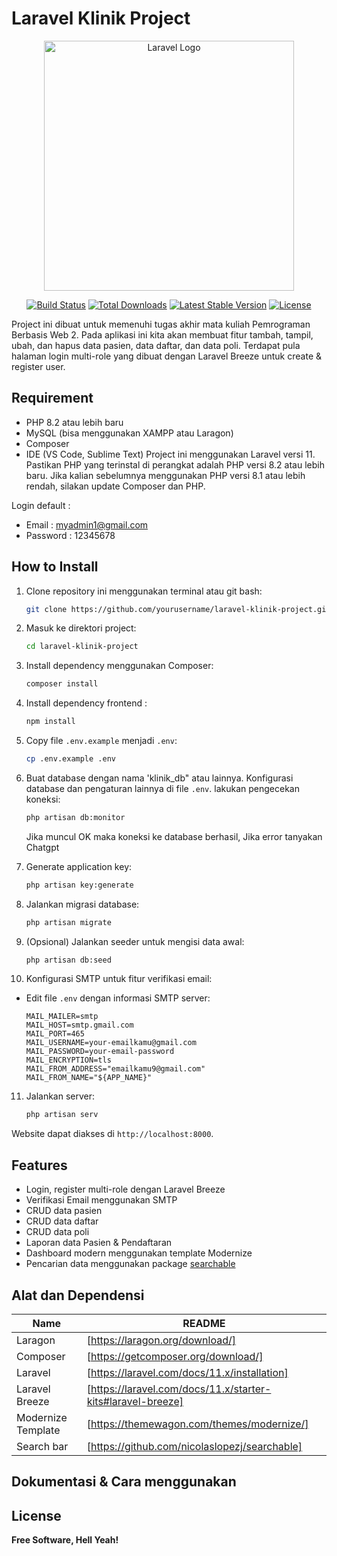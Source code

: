 # Laravel Klinik Project

<p align="center"><a href="https://laravel.com" target="_blank"><img src="https://raw.githubusercontent.com/laravel/art/master/logo-lockup/5%20SVG/2%20CMYK/1%20Full%20Color/laravel-logolockup-cmyk-red.svg" width="400" alt="Laravel Logo"></a></p>

<p align="center">
<a href="https://github.com/laravel/framework/actions"><img src="https://github.com/laravel/framework/workflows/tests/badge.svg" alt="Build Status"></a>
<a href="https://packagist.org/packages/laravel/framework"><img src="https://img.shields.io/packagist/dt/laravel/framework" alt="Total Downloads"></a>
<a href="https://packagist.org/packages/laravel/framework"><img src="https://img.shields.io/packagist/v/laravel/framework" alt="Latest Stable Version"></a>
<a href="https://packagist.org/packages/laravel/framework"><img src="https://img.shields.io/packagist/l/laravel/framework" alt="License"></a>
</p>

Project ini dibuat untuk memenuhi tugas akhir mata kuliah Pemrograman Berbasis Web 2. 
Pada aplikasi ini kita akan membuat fitur tambah, tampil, ubah, dan hapus data pasien, data daftar, dan data poli. Terdapat pula halaman login multi-role yang dibuat dengan Laravel Breeze untuk create & register user.

## Requirement
- PHP 8.2 atau lebih baru
- MySQL (bisa menggunakan XAMPP atau Laragon)
- Composer
- IDE (VS Code, Sublime Text)
Project ini menggunakan Laravel versi 11. Pastikan PHP yang terinstal di perangkat adalah PHP versi 8.2 atau lebih baru. Jika kalian sebelumnya menggunakan PHP versi 8.1 atau lebih rendah, silakan update Composer dan PHP.

Login default : 
- Email : myadmin1@gmail.com
- Password : 12345678
  
## How to Install

1. Clone repository ini menggunakan terminal atau git bash:
   ```bash
   git clone https://github.com/yourusername/laravel-klinik-project.git
   ```
2. Masuk ke direktori project:
   ```bash
   cd laravel-klinik-project
   ```
3. Install dependency menggunakan Composer:
   ```bash
   composer install
   ```
4. Install dependency frontend :
   ```bash
   npm install
   ```
5. Copy file `.env.example` menjadi `.env`:
   ```bash
   cp .env.example .env
   ```
6. Buat database dengan nama 'klinik_db" atau lainnya. Konfigurasi database dan pengaturan lainnya di file `.env`.
   lakukan pengecekan koneksi:
   ```bash
   php artisan db:monitor
   ```
   Jika muncul OK maka koneksi ke database berhasil, Jika error tanyakan Chatgpt

7. Generate application key:
   ```bash
   php artisan key:generate
   ```
8. Jalankan migrasi database:
   ```bash
   php artisan migrate
   ```
9. (Opsional) Jalankan seeder untuk mengisi data awal:
   ```bash
   php artisan db:seed
   ```
10. Konfigurasi SMTP untuk fitur verifikasi email:
   - Edit file `.env` dengan informasi SMTP server:
     ```env
     MAIL_MAILER=smtp
     MAIL_HOST=smtp.gmail.com
     MAIL_PORT=465
     MAIL_USERNAME=your-emailkamu@gmail.com
     MAIL_PASSWORD=your-email-password
     MAIL_ENCRYPTION=tls
     MAIL_FROM_ADDRESS="emailkamu9@gmail.com"
     MAIL_FROM_NAME="${APP_NAME}"
     ```
11. Jalankan server:
    ```bash
    php artisan serv
    ```
Website dapat diakses di `http://localhost:8000`.

## Features

- Login, register multi-role dengan Laravel Breeze
- Verifikasi Email menggunakan SMTP
- CRUD data pasien
- CRUD data daftar
- CRUD data poli
- Laporan data Pasien & Pendaftaran 
- Dashboard modern menggunakan template Modernize
- Pencarian data menggunakan package [searchable](https://github.com/nicolaslopezj/searchable)

## Alat dan Dependensi

| Name | README |
| ------ | ------ |
| Laragon | [https://laragon.org/download/] |
| Composer | [https://getcomposer.org/download/] |
| Laravel | [https://laravel.com/docs/11.x/installation] |
| Laravel Breeze | [https://laravel.com/docs/11.x/starter-kits#laravel-breeze] |
| Modernize Template | [https://themewagon.com/themes/modernize/] |
| Search bar | [https://github.com/nicolaslopezj/searchable] |

## Dokumentasi & Cara menggunakan

## License

**Free Software, Hell Yeah!**
